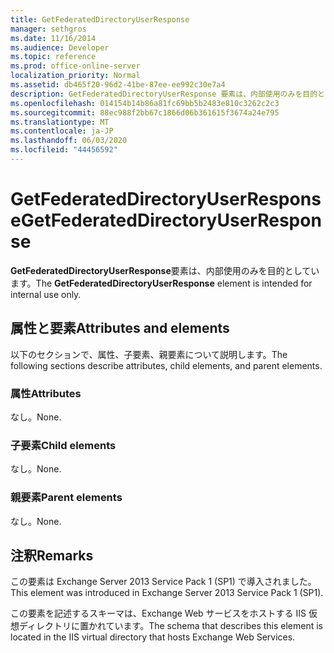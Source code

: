 ```yaml
---
title: GetFederatedDirectoryUserResponse
manager: sethgros
ms.date: 11/16/2014
ms.audience: Developer
ms.topic: reference
ms.prod: office-online-server
localization_priority: Normal
ms.assetid: db465f20-96d2-41be-87ee-ee992c30e7a4
description: GetFederatedDirectoryUserResponse 要素は、内部使用のみを目的としています。
ms.openlocfilehash: 014154b14b86a81fc69bb5b2483e810c3262c2c3
ms.sourcegitcommit: 88ec988f2bb67c1866d06b361615f3674a24e795
ms.translationtype: MT
ms.contentlocale: ja-JP
ms.lasthandoff: 06/03/2020
ms.locfileid: "44456592"
---
```

# <a name="getfederateddirectoryuserresponse"></a><span data-ttu-id="15d1c-103">GetFederatedDirectoryUserResponse</span><span class="sxs-lookup"><span data-stu-id="15d1c-103">GetFederatedDirectoryUserResponse</span></span>

<span data-ttu-id="15d1c-104">**GetFederatedDirectoryUserResponse**要素は、内部使用のみを目的としています。</span><span class="sxs-lookup"><span data-stu-id="15d1c-104">The **GetFederatedDirectoryUserResponse** element is intended for internal use only.</span></span> 

## <a name="attributes-and-elements"></a><span data-ttu-id="15d1c-105">属性と要素</span><span class="sxs-lookup"><span data-stu-id="15d1c-105">Attributes and elements</span></span>

<span data-ttu-id="15d1c-106">以下のセクションで、属性、子要素、親要素について説明します。</span><span class="sxs-lookup"><span data-stu-id="15d1c-106">The following sections describe attributes, child elements, and parent elements.</span></span>
  
### <a name="attributes"></a><span data-ttu-id="15d1c-107">属性</span><span class="sxs-lookup"><span data-stu-id="15d1c-107">Attributes</span></span>

<span data-ttu-id="15d1c-108">なし。</span><span class="sxs-lookup"><span data-stu-id="15d1c-108">None.</span></span>
  
### <a name="child-elements"></a><span data-ttu-id="15d1c-109">子要素</span><span class="sxs-lookup"><span data-stu-id="15d1c-109">Child elements</span></span>

<span data-ttu-id="15d1c-110">なし。</span><span class="sxs-lookup"><span data-stu-id="15d1c-110">None.</span></span>
  
### <a name="parent-elements"></a><span data-ttu-id="15d1c-111">親要素</span><span class="sxs-lookup"><span data-stu-id="15d1c-111">Parent elements</span></span>

<span data-ttu-id="15d1c-112">なし。</span><span class="sxs-lookup"><span data-stu-id="15d1c-112">None.</span></span>
  
## <a name="remarks"></a><span data-ttu-id="15d1c-113">注釈</span><span class="sxs-lookup"><span data-stu-id="15d1c-113">Remarks</span></span>

<span data-ttu-id="15d1c-114">この要素は Exchange Server 2013 Service Pack 1 (SP1) で導入されました。</span><span class="sxs-lookup"><span data-stu-id="15d1c-114">This element was introduced in Exchange Server 2013 Service Pack 1 (SP1).</span></span>
  
<span data-ttu-id="15d1c-115">この要素を記述するスキーマは、Exchange Web サービスをホストする IIS 仮想ディレクトリに置かれています。</span><span class="sxs-lookup"><span data-stu-id="15d1c-115">The schema that describes this element is located in the IIS virtual directory that hosts Exchange Web Services.</span></span>
  

